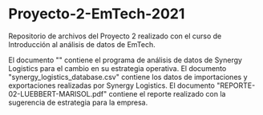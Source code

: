 # Proyecto-2-EmTech-2021
Repositorio de archivos del Proyecto 2 realizado con el curso de Introducción al análisis de datos de EmTech.

El documento "" contiene el programa de análisis de datos de Synergy Logistics para el cambio en su estrategia operativa.
El documento "synergy_logistics_database.csv" contiene los datos de importaciones y exportaciones realizadas por Synergy Logistics.
El documento "REPORTE-02-LUEBBERT-MARISOL.pdf" contiene el reporte realizado con la sugerencia de estrategia para la empresa.
